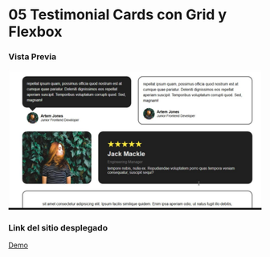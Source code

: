 # 05 Testimonial Cards con Grid y Flexbox

### Vista Previa

![preview](./assets/app.jpg)

### Link del sitio desplegado

[Demo](testimonialcards-gabz.surge.sh)
